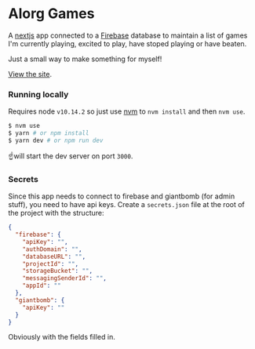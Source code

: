 # Alorg Games

A [nextjs](https://nextjs.org) app connected to a [Firebase]() database to maintain a list of games I'm currently playing, excited to play, have stoped playing or have beaten.

Just a small way to make something for myself!

[View the site](https://games.alorg.net).

### Running locally

Requires node `v10.14.2` so just use [nvm](https://github.com/nvm-sh/nvm) to `nvm install` and then `nvm use`.

```bash
$ nvm use
$ yarn # or npm install
$ yarn dev # or npm run dev
```

☝️will start the dev server on port `3000`.

### Secrets

Since this app needs to connect to firebase and giantbomb (for admin stuff), you need to have api keys. Create a `secrets.json` file at the root of the project with the structure:

```json
{
  "firebase": {
    "apiKey": "",
    "authDomain": "",
    "databaseURL": "",
    "projectId": "",
    "storageBucket": "",
    "messagingSenderId": "",
    "appId": ""
  },
  "giantbomb": {
    "apiKey": ""
  }
}
```

Obviously with the fields filled in.
